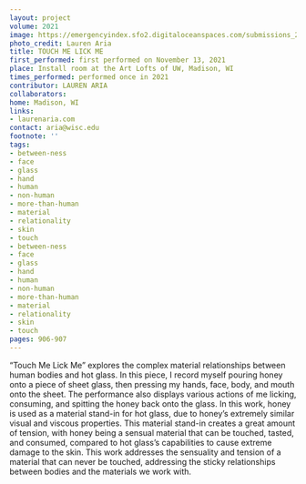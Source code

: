 ```yaml
---
layout: project
volume: 2021
image: https://emergencyindex.sfo2.digitaloceanspaces.com/submissions_2021/images_named/1664956890592__Touch_Me_Lick_Me--Lauren_Aria.jpg
photo_credit: Lauren Aria
title: TOUCH ME LICK ME
first_performed: first performed on November 13, 2021
place: Install room at the Art Lofts of UW, Madison, WI
times_performed: performed once in 2021
contributor: LAUREN ARIA
collaborators:
home: Madison, WI
links:
- laurenaria.com
contact: aria@wisc.edu
footnote: ''
tags:
- between-ness
- face
- glass
- hand
- human
- non-human
- more-than-human
- material
- relationality
- skin
- touch
- between-ness
- face
- glass
- hand
- human
- non-human
- more-than-human
- material
- relationality
- skin
- touch
pages: 906-907
---
```


“Touch Me Lick Me” explores the complex material relationships between human bodies and hot glass. In this piece, I record myself pouring honey onto a piece of sheet glass, then pressing my hands, face, body, and mouth onto the sheet. The performance also displays various actions of me licking, consuming, and spitting the honey back onto the glass. In this work, honey is used as a material stand-in for hot glass, due to honey’s extremely similar visual and viscous properties. This material stand-in creates a great amount of tension, with honey being a sensual material that can be touched, tasted, and consumed, compared to hot glass’s capabilities to cause extreme damage to the skin. This work addresses the sensuality and tension of a material that can never be touched, addressing the sticky relationships between bodies and the materials we work with.